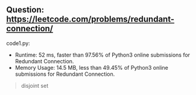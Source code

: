 ## Question: https://leetcode.com/problems/redundant-connection/

code1.py:
* Runtime: 52 ms, faster than 97.56% of Python3 online submissions for Redundant Connection.
* Memory Usage: 14.5 MB, less than 49.45% of Python3 online submissions for Redundant Connection.
> disjoint set